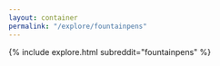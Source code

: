 ```yaml
---
layout: container
permalink: "/explore/fountainpens"
---
```


<link rel="stylesheet" type="text/css" href="/static/css/explore.css">
{% include explore.html subreddit="fountainpens" %}
